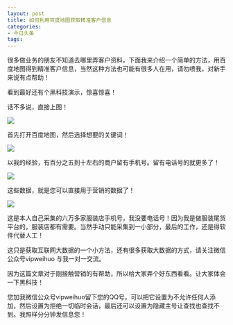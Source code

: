 ```yaml
---
layout: post
title: 如何利用百度地图获取精准客户信息
categories:
- 今日头条
tags:
---
```

很多做业务的朋友不知道去哪里弄客户资料，下面我来介绍一个简单的方法，用百度地图得到精准客户信息，当然这种方法也可能有很多人在用，请勿喷我，对新手来说有点帮助！

看到最好还有个黑科技演示，惊喜惊喜！

话不多说，直接上图！

![](http://p8.pstatp.com/large/b9d0005854a2670a102)

首先打开百度地图，然后选择想要的关键词！

![](http://p9.pstatp.com/large/ba50004d29f18eb1348)

以我的经验，有百分之五到十左右的商户留有手机号。留有电话号的就更多了！

![](http://p3.pstatp.com/large/ba40004d18332bf7e17)

这些数据，就是您可以直接用于营销的数据了！

![](http://p3.pstatp.com/large/ba30004d13a6bf6f57c)

这是本人自己采集的六万多家服装店手机号，我没要电话号！因为我是做服装尾货平台的，服装店都有需要。当然手动只能采集到一小部分，最后的工作，还是得软件代替人工！

这只是获取互联网大数据的一个小方法，还有很多获取大数据的方式，请关注微信公众号vipweihuo 与我一对一交流。

因为这篇文章对于刚接触营销的有帮助，所以给大家弄个好东西看看。让大家体会一下黑科技！

您加我微信公众号vipweihuo留下您的QQ号，可以把它设置为不允许任何人添加，然后设置为拒绝一切临时会话，最后还可以设置为隐藏主号让查找也查找不到。我照样分分钟发信息您！